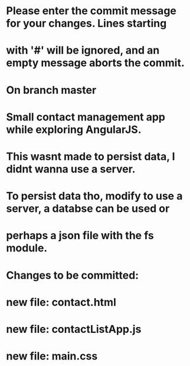 
# Please enter the commit message for your changes. Lines starting
# with '#' will be ignored, and an empty message aborts the commit.
# On branch master
#
# Small contact management app while exploring AngularJS.
# This wasnt made to persist data, I didnt wanna use a server.
# To persist data tho, modify to use a server, a databse can be used or
# perhaps a json file with the fs module.
#
# Changes to be committed:
#	new file:   contact.html
#	new file:   contactListApp.js
#	new file:   main.css
#
